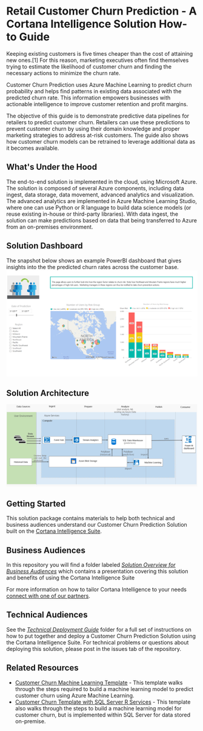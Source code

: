 # Retail Customer Churn Prediction - A Cortana Intelligence Solution How-to Guide

Keeping existing customers is five times cheaper than the cost of attaining new ones.[1] For this reason, marketing executives often find themselves trying to estimate the likelihood of customer
churn and finding the necessary actions to minimize the churn rate. 

Customer Churn Prediction uses Azure Machine Learning to predict churn probability and helps find patterns in existing data associated with the
predicted churn rate. This information empowers businesses with actionable intelligence to improve customer retention and profit margins.

The objective of this guide is to demonstrate predictive data pipelines for retailers to predict customer churn.  Retailers can use these predictions to prevent customer churn by using their domain knowledge and proper marketing strategies to address at-risk customers. The guide also shows how customer churn models can be retrained to leverage additional data as it becomes available.

## What's Under the Hood
The end-to-end solution is implemented in the cloud, using Microsoft Azure. The solution is composed of several Azure components, including data ingest, data storage, data movement, advanced analytics and visualization. The advanced analytics are implemented in Azure Machine Learning Studio, where one can use Python or R language to build data science models (or reuse existing in-house or third-party libraries).  With data ingest, the solution can make predictions based on data that being transferred to Azure from an on-premises environment.

## Solution Dashboard
The snapshot below shows an example PowerBI dashboard that gives insights into the the predicted churn rates across the customer base.
![Insights](https://github.com/Azure/cortana-intelligence-churn-prediction-solution/blob/master/Technical%20Deployment%20Guide/media/customer-churn-dashboard-2.png)

## Solution Architecture
![Solution Diagram Picture](https://github.com/Azure/cortana-intelligence-churn-prediction-solution/blob/master/Technical%20Deployment%20Guide/media/architecture.png)
## Getting Started

This solution package contains materials to help both technical and business audiences understand our  Customer Churn Prediction Solution built on the [Cortana Intelligence Suite](https://www.microsoft.com/en-us/server-cloud/cortana-intelligence-suite/Overview.aspx).

## Business Audiences

In this repository you will find a folder labeled [*Solution Overview for Business Audiences*](https://github.com/Azure/cortana-intelligence-churn-prediction-solution/tree/master/Solution%20Overview%20for%20Business%20Audiences) which contains a  presentation covering this solution and benefits of using the Cortana Intelligence Suite

For more information on how to tailor Cortana Intelligence to your needs [connect with one of our partners](http://aka.ms/CISFindPartner).

## Technical Audiences

See the [*Technical Deployment Guide*](https://github.com/Azure/cortana-intelligence-churn-prediction-solution/tree/master/Technical%20Deployment%20Guide) folder for a full set of instructions on how to put together and deploy a Customer Churn Prediction Solution using the Cortana Intelligence Suite. For technical problems or questions about deploying this solution, please post in the issues tab of the repository.

## Related Resources
- [Customer Churn Machine Learning Template](https://gallery.cortanaintelligence.com/Collection/Retail-Customer-Churn-Prediction-Template-1) - This template walks through the steps required to build a machine learning model to predict customer churn using Azure Machine Learning.
- [Customer Churn Template with SQL Server R Services](https://gallery.cortanaintelligence.com/Tutorial/Customer-Churn-Prediction-Template-with-SQL-Server-R-Services-1) - This template also walks through the steps to build a machine learning model for customer churn, but is implemented within SQL Server for data stored on-premise.
